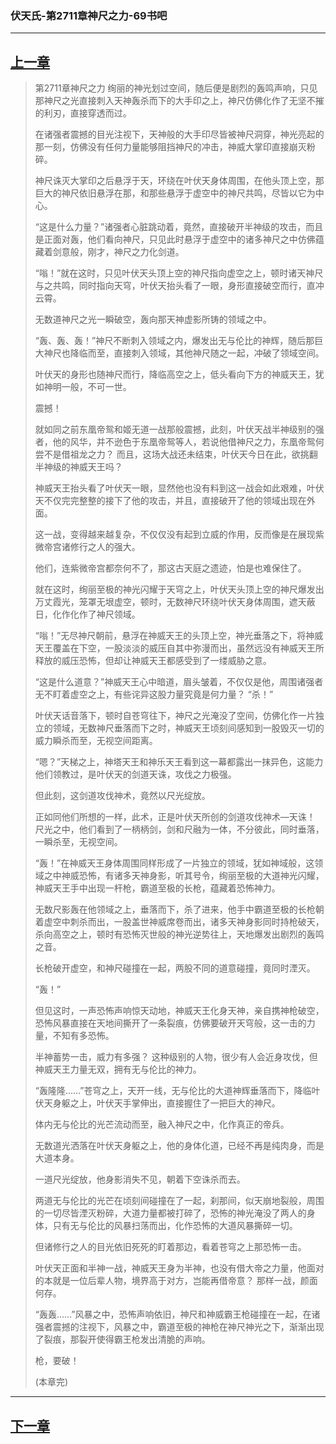### 伏天氏-第2711章神尺之力-69书吧

--------
[上一章](./296bccc405126b2c0d15f6274baa7015.md)
--------


>
>
>
>第2711章神尺之力
>绚丽的神光划过空间，随后便是剧烈的轰鸣声响，只见那神尺之光直接刺入天神轰杀而下的大手印之上，神尺仿佛化作了无坚不摧的利刃，直接穿透而过。
>
>在诸强者震撼的目光注视下，天神般的大手印尽皆被神尺洞穿，神光亮起的那一刻，仿佛没有任何力量能够阻挡神尺的冲击，神威大掌印直接崩灭粉碎。
>
>神尺诛灭大掌印之后悬浮于天，环绕在叶伏天身体周围，在他头顶上空，那巨大的神尺依旧悬浮在那，和那些悬浮于虚空中的神尺共鸣，尽皆以它为中心。
>
>“这是什么力量？”诸强者心脏跳动着，竟然，直接破开半神级的攻击，而且是正面对轰，他们看向神尺，只见此时悬浮于虚空中的诸多神尺之中仿佛蕴藏着剑意般，刚才，神尺之力化剑道。
>
>“嗡！”就在这时，只见叶伏天头顶上空的神尺指向虚空之上，顿时诸天神尺与之共鸣，同时指向天穹，叶伏天抬头看了一眼，身形直接破空而行，直冲云霄。
>
>无数道神尺之光一瞬破空，轰向那天神虚影所铸的领域之中。
>
>“轰、轰、轰！”神尺不断刺入领域之内，爆发出无与伦比的神辉，随后那巨大神尺也降临而至，直接刺入领域，其他神尺随之一起，冲破了领域空间。
>
>叶伏天的身形也随神尺而行，降临高空之上，低头看向下方的神威天王，犹如神明一般，不可一世。
>
>震撼！
>
>就如同之前东凰帝鸳和姬无道一战那般震撼，此刻，叶伏天战半神级别的强者，他的风华，并不逊色于东凰帝鸳等人，若说他借神尺之力，东凰帝鸳何尝不是借祖龙之力？
>而且，这场大战还未结束，叶伏天今日在此，欲挑翻半神级的神威天王吗？
>
>神威天王抬头看了叶伏天一眼，显然他也没有料到这一战会如此艰难，叶伏天不仅完完整整的接下了他的攻击，并且，直接破开了他的领域出现在外面。
>
>这一战，变得越来越复杂，不仅仅没有起到立威的作用，反而像是在展现紫微帝宫诸修行之人的强大。
>
>他们，连紫微帝宫都奈何不了，那这古天庭之遗迹，怕是也难保住了。
>
>就在这时，绚丽至极的神光闪耀于天穹之上，叶伏天头顶上空的神尺爆发出万丈霞光，笼罩无垠虚空，顿时，无数神尺环绕叶伏天身体周围，遮天蔽日，化作化作了神尺领域。
>
>“嗡！”无尽神尺朝前，悬浮在神威天王的头顶上空，神光垂落之下，将神威天王覆盖在下空，一股淡淡的威压自其中弥漫而出，虽然远没有神威天王所释放的威压恐怖，但却让神威天王都感受到了一缕威胁之意。
>
>“这是什么道意？”神威天王心中暗道，眉头皱着，不仅仅是他，周围诸强者无不盯着虚空之上，有些诧异这股力量究竟是何力量？
>“杀！”
>
>叶伏天话音落下，顿时自苍穹往下，神尺之光淹没了空间，仿佛化作一片独立的领域，无数神尺垂落而下之时，神威天王顷刻间感知到一股毁灭一切的威力瞬杀而至，无视空间距离。
>
>“嗯？”天梯之上，神塔天王和神乐天王看到这一幕都露出一抹异色，这能力他们领教过，是叶伏天的剑道天诛，攻伐之力极强。
>
>但此刻，这剑道攻伐神术，竟然以尺光绽放。
>
>正如同他们所想的一样，此术，正是叶伏天所创的剑道攻伐神术—天诛！
>尺光之中，他们看到了一柄柄剑，剑和尺融为一体，不分彼此，同时垂落，一瞬杀至，无视空间。
>
>“轰！”在神威天王身体周围同样形成了一片独立的领域，犹如神域般，这领域之中神威恐怖，有诸多天神身影，听其号令，绚丽至极的大道神光闪耀，神威天王手中出现一杆枪，霸道至极的长枪，蕴藏着恐怖神力。
>
>无数尺影轰在他领域之上，垂落而下，杀了进来，他手中霸道至极的长枪朝着虚空中刺杀而出，一股盖世神威席卷而出，诸多天神身影同时持枪破天，杀向高空之上，顿时有恐怖灭世般的神光逆势往上，天地爆发出剧烈的轰鸣之音。
>
>长枪破开虚空，和神尺碰撞在一起，两股不同的道意碰撞，竟同时湮灭。
>
>“轰！”
>
>但见这时，一声恐怖声响惊天动地，神威天王化身天神，亲自携神枪破空，恐怖风暴直接在天地间撕开了一条裂痕，仿佛要破开天穹般，这一击的力量，不知有多恐怖。
>
>半神蓄势一击，威力有多强？
>这种级别的人物，很少有人会近身攻伐，但神威天王力量无双，拥有无与伦比的神力。
>
>“轰隆隆……”苍穹之上，天开一线，无与伦比的大道神辉垂落而下，降临叶伏天身躯之上，叶伏天手掌伸出，直接握住了一把巨大的神尺。
>
>体内无与伦比的光芒流动而至，融入神尺之中，化作真正的帝兵。
>
>无数道光洒落在叶伏天身躯之上，他的身体化道，已经不再是纯肉身，而是大道本身。
>
>一道尺光绽放，他身影消失不见，朝着下空诛杀而去。
>
>两道无与伦比的光芒在顷刻间碰撞在了一起，刹那间，似天崩地裂般，周围的一切尽皆湮灭粉碎，大道力量都被打碎了，恐怖的神光淹没了两人的身体，只有无与伦比的风暴扫荡而出，化作恐怖的大道风暴撕碎一切。
>
>但诸修行之人的目光依旧死死的盯着那边，看着苍穹之上那恐怖一击。
>
>叶伏天正面和半神一战，神威天王身为半神，也没有借大帝之力量，他面对的本就是一位后辈人物，境界高于对方，岂能再借帝意？
>那样一战，颜面何存。
>
>“轰轰……”风暴之中，恐怖声响依旧，神尺和神威霸王枪碰撞在一起，在诸强者震撼的注视下，风暴之中，霸道至极的神枪在神尺神光之下，渐渐出现了裂痕，那裂开使得霸王枪发出清脆的声响。
>
>枪，要破！
>
>(本章完)
>
>

--------
[下一章](./123c1f1110a5a322ba1aad7a6f794f0a.md)
--------
